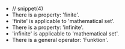 - // snippet(4)
- There is a property: 'finite'.
- 'finite' is applicable to 'mathematical set'.
- There is a property: 'infinite'.
- 'infinite' is applicable to 'mathematical set'.
- There is a general operator: 'Funktion'.